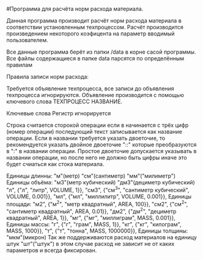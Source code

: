 #Программа для расчёта норм расхода материала.

Данная программа производит расчёт норм расхода материала в соответствии установленным техпроцессом. Расчёт производится произведением некоторого коэфицента на параметр вводимый пользователем.


Все данные программа берёт из папки /data в корне сасой программы.
Все файлы содержащиеся в папке data парсятся по определённым правилам

Правила записи норм расхода:

Требуется объявление техпроцесса, все записи до объявления техпроцесса
игнорируются.
Объявление производится с помощью ключевого слова ТЕХПРОЦЕСС НАЗВАНИЕ.


Ключевые слова
Регистр игнорируется

Строка считается сторокой операции если в начинается с трёх цифр
(номер операции) последующий текст записывается как название операции.
Если в названии требуется указать двоеточие, то рекомендуется указать
двойное двоеточие "::" которые преобразуются в ":" в названии
операции.
Простое двоеточие допускается указывать в названии операции, но после
него не должно быть цифры иначе это будет счиаться как стока
материала.

Единицы длинны:
        "м"(метр)
        "см"(сантиметр)
        "мм"("милиметр")
Единицы объёма:
        "м3"(метр кубический)
        "дм3"(дециметр кубический)
        "л",  {"л", "литр", VOLUME, 1}},
        "см3",  {"см<sup>3</sup>", "сантиметр кубический", VOLUME, 0.001}},
        "мл",  {"мл", "миллилитр", VOLUME, 0.001}},
Единицы площади:
        "м2",  {"м<sup>2</sup>", "метр квадратный", AREA, 100}},
        "см2",  {"см<sup>2</sup>", "сантиметр квадратный", AREA, 0.01}},
        "дм2",  {"дм<sup>2</sup>", "дециметр квадратный", AREA, 1}},
        "мг",  {"мг", "миллиграм", MASS, 0.001}},
Единицы массы:
        "г",  {"г", "грам", MASS, 1}},
        "кг",  {"кг", "килограм", MASS, 1000}},
        "т",  {"т", "тонна", MASS, 1000000}},
Единицы толщины:
        "мкм"(микрон)
Так же поддерживаются расход материалов на единицу штук "шт"("штук") в этом случае расход не зависит не от каких параметров и всегда фиксирован.
